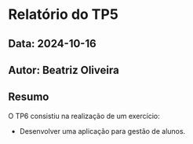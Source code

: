 # Relatório do TP5
## Data: 2024-10-16
## Autor: Beatriz Oliveira

## Resumo

O TP6 consistiu na realização de um exercício:
 - Desenvolver uma aplicação para gestão de alunos.
